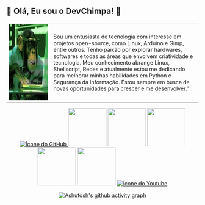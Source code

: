 <h2>🐒 Olá, Eu sou o DevChimpa! 🐒 </h2>

<table>
  <tr>
    <td>
      <img width='1100' height='200' src="https://raw.githubusercontent.com/devchimpa/devchimpa/main/TqB8VAGg_400x400.jpg"/>
    </td>
    <td>
      <p>
       Sou um entusiasta de tecnologia com interesse em projetos open-source, como Linux, Arduino e Gimp, entre outros. Tenho paixão por explorar hardwares, softwares e todas as áreas que envolvem criatividade e tecnologia. Meu conhecimento abrange Linux, Shellscript, Redes e atualmente estou me dedicando para melhorar minhas habilidades em Python e Segurança da Informação. 
Estou sempre em busca de novas oportunidades para crescer e me desenvolver."
      </p>
    </td>
  </tr>
</table>
 <div align="center">
  
<a href="https://github.com/devchimpa/Scripts_trampo">
        <img width="100" height="100" src="https://cdn-icons-png.flaticon.com/512/6124/6124995.png" alt="Ícone do GitHub">
    </a> <img width='100' height='100' src="https://cdn-icons-png.flaticon.com/512/5797/5797394.png"/> <img width='100' height='100' src="https://cdn-icons-png.flaticon.com/512/5968/5968350.png"/> <img width='100' height='100' src="https://img.icons8.com/?size=512&id=b4Y5rs3iBGqE&format=png"/> <img width='100' height='100' src="https://img.icons8.com/?size=512&id=63150&format=png"/> <img width='100' height='100' src="https://img.icons8.com/?size=96&id=23317&format=png"/>
 <a href="https://www.youtube.com/channel/UC5E77cFIaggeMnzOI6C0RaQ"> <img width="100" height="100" src="https://i.pinimg.com/564x/82/a1/f6/82a1f6c92420ee6bf10e1941ebc7f00b.jpg" alt="Ícone do Youtube"> </a>

<br>

[![Ashutosh's github activity graph](https://github-readme-activity-graph.vercel.app/graph?username=devchimpa&bg_color=000000&color=009936&line=00b30c&point=178a00&area=true&hide_border=true)](https://github.com/ashutosh00710/github-readme-activity-graph)

  </div>
 
